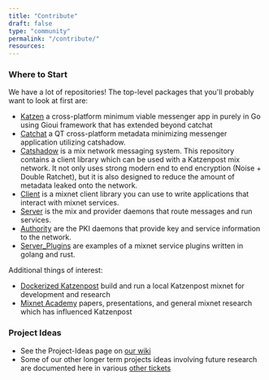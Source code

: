 ```yaml
---
title: "Contribute"
draft: false
type: "community"
permalink: "/contribute/"
resources:
---
```


### Where to Start

We have a lot of repositories! The top-level packages that you'll probably want to look at first are:

* [Katzen](https://github.com/katzenpost/katzen) a cross-platform minimum viable messenger app in purely in Go using Gioui framework that has extended beyond catchat
* [Catchat](https://github.com/katzenpost/catchat) a QT cross-platform metadata minimizing messenger application utilizing catshadow.
* [Catshadow](https://github.com/katzenpost/katzenpost/tree/main/catshadow) is a mix network messaging system. This repository contains a client library which can be used with a Katzenpost mix network. It not only uses strong modern end to end encryption (Noise + Double Ratchet), but it is also designed to reduce the amount of metadata leaked onto the network.
* [Client](https://github.com/katzenpost/katzenpost/tree/main/client) is a mixnet client library you can use to write applications that interact with mixnet services.
* [Server](https://github.com/katzenpost/katzenpost/tree/main/server) is the mix and provider daemons that route messages and run services.
* [Authority](https://github.com/katzenpost/katzenpost/tree/main/authority) are the PKI daemons that provide key and service information to the network.
* [Server_Plugins](https://github.com/katzenpost/server_plugins) are examples of a mixnet service plugins written in golang and rust.

Additional things of interest:

- [Dockerized Katzenpost](https://github.com/katzenpost/katzenpost/blob/main/docker/README.rst) build and run a local Katzenpost mixnet for development and research
- [Mixnet Academy](/docs/mixnet-academy/) papers, presentations, and general mixnet research which has influenced Katzenpost

### Project Ideas

 * See the Project-Ideas page on [our wiki](https://github.com/katzenpost/mixnet_uprising/wiki/Project-Ideas)
 * Some of our other longer term projects ideas involving future research are documented here in various [other tickets](https://github.com/katzenpost/mixnet_uprising/issues)
